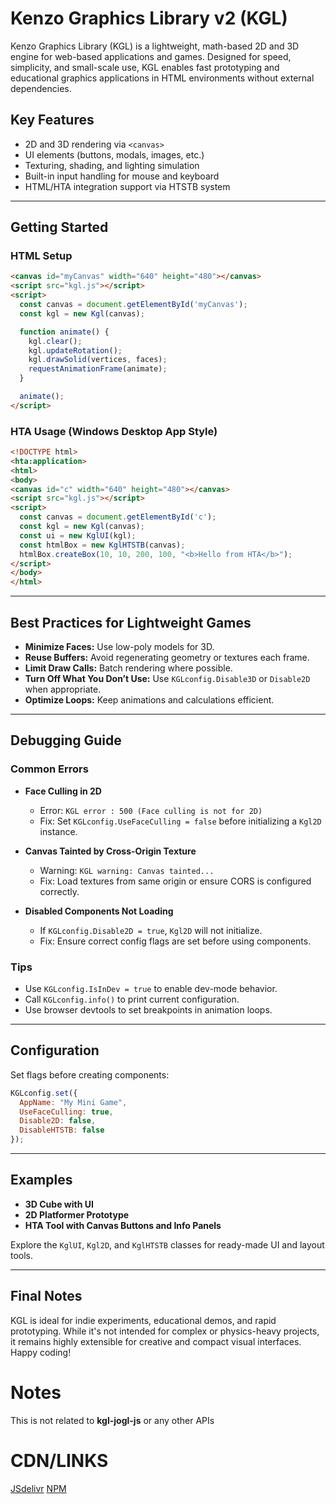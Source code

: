 # Kenzo Graphics Library v2 (KGL)

Kenzo Graphics Library (KGL) is a lightweight, math-based 2D and 3D engine for web-based applications and games. Designed for speed, simplicity, and small-scale use, KGL enables fast prototyping and educational graphics applications in HTML environments without external dependencies.

## Key Features

* 2D and 3D rendering via `<canvas>`
* UI elements (buttons, modals, images, etc.)
* Texturing, shading, and lighting simulation
* Built-in input handling for mouse and keyboard
* HTML/HTA integration support via HTSTB system

---

## Getting Started

### HTML Setup

```html
<canvas id="myCanvas" width="640" height="480"></canvas>
<script src="kgl.js"></script>
<script>
  const canvas = document.getElementById('myCanvas');
  const kgl = new Kgl(canvas);

  function animate() {
    kgl.clear();
    kgl.updateRotation();
    kgl.drawSolid(vertices, faces);
    requestAnimationFrame(animate);
  }

  animate();
</script>
```

### HTA Usage (Windows Desktop App Style)

```html
<!DOCTYPE html>
<hta:application>
<html>
<body>
<canvas id="c" width="640" height="480"></canvas>
<script src="kgl.js"></script>
<script>
  const canvas = document.getElementById('c');
  const kgl = new Kgl(canvas);
  const ui = new KglUI(kgl);
  const htmlBox = new KglHTSTB(canvas);
  htmlBox.createBox(10, 10, 200, 100, "<b>Hello from HTA</b>");
</script>
</body>
</html>
```

---

## Best Practices for Lightweight Games

* **Minimize Faces:** Use low-poly models for 3D.
* **Reuse Buffers:** Avoid regenerating geometry or textures each frame.
* **Limit Draw Calls:** Batch rendering where possible.
* **Turn Off What You Don’t Use:** Use `KGLconfig.Disable3D` or `Disable2D` when appropriate.
* **Optimize Loops:** Keep animations and calculations efficient.

---

## Debugging Guide

### Common Errors

* **Face Culling in 2D**

  * Error: `KGL error : 500 (Face culling is not for 2D)`
  * Fix: Set `KGLconfig.UseFaceCulling = false` before initializing a `Kgl2D` instance.

* **Canvas Tainted by Cross-Origin Texture**

  * Warning: `KGL warning: Canvas tainted...`
  * Fix: Load textures from same origin or ensure CORS is configured correctly.

* **Disabled Components Not Loading**

  * If `KGLconfig.Disable2D = true`, `Kgl2D` will not initialize.
  * Fix: Ensure correct config flags are set before using components.

### Tips

* Use `KGLconfig.IsInDev = true` to enable dev-mode behavior.
* Call `KGLconfig.info()` to print current configuration.
* Use browser devtools to set breakpoints in animation loops.

---

## Configuration

Set flags before creating components:

```js
KGLconfig.set({
  AppName: "My Mini Game",
  UseFaceCulling: true,
  Disable2D: false,
  DisableHTSTB: false
});
```

---

## Examples

* **3D Cube with UI**
* **2D Platformer Prototype**
* **HTA Tool with Canvas Buttons and Info Panels**

Explore the `KglUI`, `Kgl2D`, and `KglHTSTB` classes for ready-made UI and layout tools.

---

## Final Notes

KGL is ideal for indie experiments, educational demos, and rapid prototyping. While it's not intended for complex or physics-heavy projects, it remains highly extensible for creative and compact visual interfaces.
Happy coding!

# Notes 

This is not related to **kgl-jogl-js** or any other APIs 
# CDN/LINKS

[JSdelivr](https://cdn.jsdelivr.net/gh/KenzoBasarTheDev/KGL.js@master/kgl.js)
[NPM](https://www.npmjs.com/package/kenzo-graphics-library-v2)
